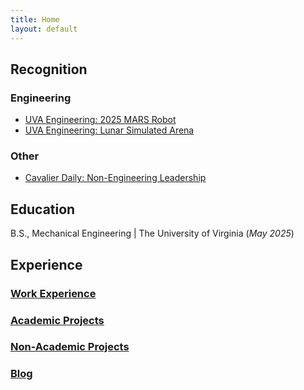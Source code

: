 ```yaml
---
title: Home
layout: default
---
```

## Recognition
### Engineering
- [UVA Engineering: 2025 MARS Robot](https://engineering.virginia.edu/news-events/news/uva-lands-moon-base-robot-arena-simulate-lunar-surfaces-nasa-competition)
- [UVA Engineering: Lunar Simulated Arena](https://engineering.virginia.edu/news-events/news/uva-lands-moon-base-robot-arena-simulate-lunar-surfaces-nasa-competition)
  
### Other
- [Cavalier Daily: Non-Engineering Leadership](https://www.cavalierdaily.com/article/2023/04/oyfa-celebrates-their-35th-anniversary)
  
## Education
B.S., Mechanical Engineering | The University of Virginia (_May 2025_)

## Experience
### [Work Experience](./work-experience.md)
### [Academic Projects](./academic-projects.md)
### [Non-Academic Projects](./non-academic-projects.md)
### [Blog](./blog.md)
